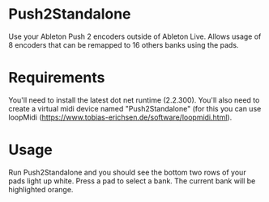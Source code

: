 # Push2Standalone
Use your Ableton Push 2 encoders outside of Ableton Live. Allows usage of 8 encoders that can be remapped to 16 others banks using the pads.

# Requirements
You'll need to install the latest dot net runtime (2.2.300). You'll also need to create a virtual midi device named "Push2Standalone" (for this you can use loopMidi (https://www.tobias-erichsen.de/software/loopmidi.html).

# Usage
Run Push2Standalone and you should see the bottom two rows of your pads light up white. Press a pad to select a bank. The current bank will be highlighted orange.
